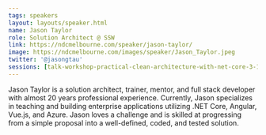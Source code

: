 ```yaml
---
tags: speakers
layout: layouts/speaker.html
name: Jason Taylor
role: Solution Architect @ SSW
link: https://ndcmelbourne.com/speaker/jason-taylor/
image: https://ndcmelbourne.com/images/speaker/Jason_Taylor.jpeg
twitter: '@jasongtau'
sessions: [talk-workshop-practical-clean-architecture-with-net-core-3-1-1-4,talk-practical-clean-architecture-with-net-core-3-1-3-4]
---
```

Jason Taylor is a solution architect, trainer, mentor, and full stack developer with almost 20 years professional experience. Currently, Jason specializes in teaching and building enterprise applications utilizing .NET Core, Angular, Vue.js, and Azure. Jason loves a challenge and is skilled at progressing from a simple proposal into a well-defined, coded, and tested solution.